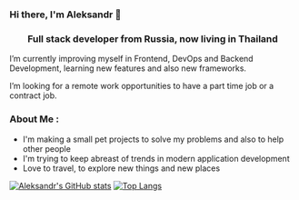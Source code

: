 ### Hi there, I'm Aleksandr 👋

<h3 align="center">Full stack developer from Russia, now living in Thailand</h3>

I’m currently improving myself in Frontend, DevOps and Backend Development, learning new features and also new frameworks.

I’m looking for a remote work opportunities to have a part time job or a contract job.


### About Me :
  
- I'm making a small pet projects to solve my problems and also to help other people
- I'm trying to keep abreast of trends in modern application development
- Love to travel, to explore new things and new places


[![Aleksandr's GitHub stats](https://github-readme-stats.vercel.app/api?username=omggga)](https://github.com/anuraghazra/github-readme-stats)
[![Top Langs](https://github-readme-stats.vercel.app/api/top-langs/?username=omggga&layout=compact)](https://github.com/anuraghazra/github-readme-stats)
